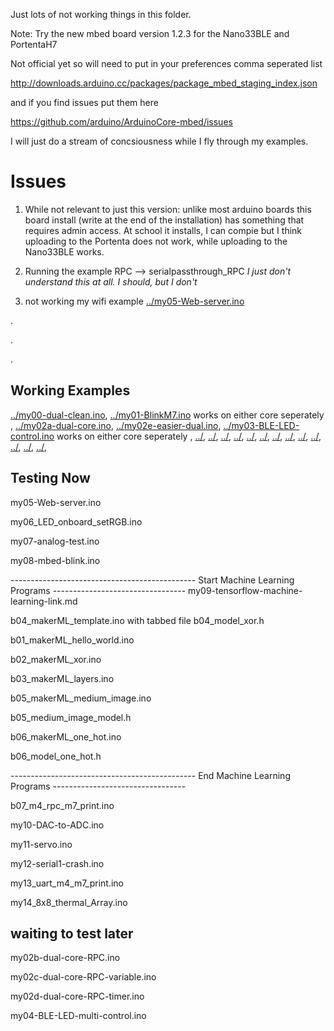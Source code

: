 Just lots of not working things in this folder.

Note: Try the new mbed board version 1.2.3 for the Nano33BLE and PortentaH7

Not official yet so will need to put in your preferences comma seperated list 

http://downloads.arduino.cc/packages/package_mbed_staging_index.json

and if you find issues put them here

https://github.com/arduino/ArduinoCore-mbed/issues


I will just do a stream of concsiousness while I fly through my examples.

# Issues

1. While not relevant to just this version: unlike most arduino boards this board install (write at the end of the installation) has something that requires admin access. At school it installs, I can compie but I think uploading to the Portenta does not work, while uploading to the Nano33BLE works.

2. Running the example RPC --> serialpassthrough_RPC     *I just don't understand this at all. I should, but I don't*

3. not working my wifi example [../my05-Web-server.ino](../my05-Web-server.ino)

.


.



.






## Working Examples
[../my00-dual-clean.ino](../my00-dual-clean.ino), [../my01-BlinkM7.ino](../my01-BlinkM7.ino) works on either core seperately , [../my02a-dual-core.ino](../my02a-dual-core.ino),   [../my02e-easier-dual.ino](../my02e-easier-dual.ino), [../my03-BLE-LED-control.ino](../my03-BLE-LED-control.ino)  works on either core seperately , [../](../), [../](../), [../](../), [../](../), [../](../), [../](../), [../](../), [../](../), [../](../), [../](../), [../](../), [../](../), [../](../),





## Testing Now

my05-Web-server.ino

my06_LED_onboard_setRGB.ino

my07-analog-test.ino


my08-mbed-blink.ino


---------------------------------------------- Start Machine Learning Programs ---------------------------------
my09-tensorflow-machine-learning-link.md

b04_makerML_template.ino with  tabbed file b04_model_xor.h

b01_makerML_hello_world.ino

b02_makerML_xor.ino

b03_makerML_layers.ino

b05_makerML_medium_image.ino

b05_medium_image_model.h

b06_makerML_one_hot.ino

b06_model_one_hot.h



---------------------------------------------- End Machine Learning Programs ---------------------------------

b07_m4_rpc_m7_print.ino


my10-DAC-to-ADC.ino


my11-servo.ino


my12-serial1-crash.ino


my13_uart_m4_m7_print.ino


my14_8x8_thermal_Array.ino




## waiting to test later

my02b-dual-core-RPC.ino

my02c-dual-core-RPC-variable.ino

my02d-dual-core-RPC-timer.ino

my04-BLE-LED-multi-control.ino



